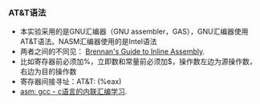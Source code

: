 ### AT&T语法

- 本实验采用的是GNU汇编器（GNU assembler，GAS），GNU汇编器使用AT&T语法。NASM汇编器使用的是Intel语法
- 两者之间的不同见： [Brennan's Guide to Inline Assembly](http://www.delorie.com/djgpp/doc/brennan/brennan_att_inline_djgpp.html).
- 比如寄存器前必须加%，立即数和常量前必须加$，操作数左边为源操作数，右边为目的操作数
- 寄存器间接寻址：AT&T:  (%eax)
- [asm: gcc - c语言的内联汇编学习](https://www.cnblogs.com/lnlidawei/p/17016142.html).

